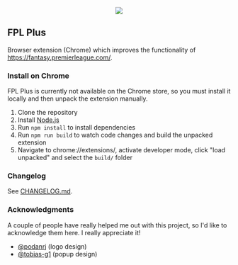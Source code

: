 <p align="center">
  <img src="https://i.imgur.com/RsMW5TH.png">
</p>

## FPL Plus
Browser extension (Chrome) which improves the functionality of https://fantasy.premierleague.com/.

### Install on Chrome

FPL Plus is currently not available on the Chrome store, so you must install it locally and then unpack the extension manually.

1. Clone the repository
2. Install [Node.js](https://nodejs.org/en/download/)
3. Run `npm install` to install dependencies
4. Run `npm run build` to watch code changes and build the unpacked extension
5. Navigate to chrome://extensions/, activate developer mode, click "load unpacked" and select the `build/` folder

### Changelog

See [CHANGELOG.md](https://github.com/amosbastian/fpl-plus/blob/master/CHANGELOG.md).

### Acknowledgments

A couple of people have really helped me out with this project, so I'd like to acknowledge them here. I really appreciate it!

* [@podanrj](https://github.com/podanrj) (logo design)
* [@tobias-g1](https://github.com/tobias-g1) (popup design)
